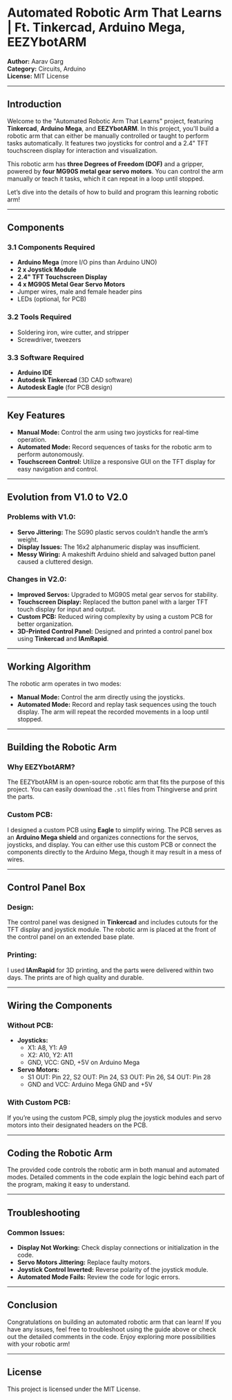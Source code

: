 # Automated Robotic Arm That Learns | Ft. Tinkercad, Arduino Mega, EEZYbotARM

**Author:** Aarav Garg  
**Category:** Circuits, Arduino  
**License:** MIT License

---

## Introduction

Welcome to the "Automated Robotic Arm That Learns" project, featuring **Tinkercad**, **Arduino Mega**, and **EEZYbotARM**. In this project, you'll build a robotic arm that can either be manually controlled or taught to perform tasks automatically. It features two joysticks for control and a 2.4" TFT touchscreen display for interaction and visualization.

This robotic arm has **three Degrees of Freedom (DOF)** and a gripper, powered by **four MG90S metal gear servo motors**. You can control the arm manually or teach it tasks, which it can repeat in a loop until stopped.

Let’s dive into the details of how to build and program this learning robotic arm!

---

## Components

### 3.1 Components Required
- **Arduino Mega** (more I/O pins than Arduino UNO)
- **2 x Joystick Module**
- **2.4" TFT Touchscreen Display**
- **4 x MG90S Metal Gear Servo Motors**
- Jumper wires, male and female header pins
- LEDs (optional, for PCB)

### 3.2 Tools Required
- Soldering iron, wire cutter, and stripper
- Screwdriver, tweezers

### 3.3 Software Required
- **Arduino IDE**
- **Autodesk Tinkercad** (3D CAD software)
- **Autodesk Eagle** (for PCB design)

---

## Key Features

- **Manual Mode:** Control the arm using two joysticks for real-time operation.
- **Automated Mode:** Record sequences of tasks for the robotic arm to perform autonomously.
- **Touchscreen Control:** Utilize a responsive GUI on the TFT display for easy navigation and control.

---

## Evolution from V1.0 to V2.0

### Problems with V1.0:
- **Servo Jittering:** The SG90 plastic servos couldn’t handle the arm’s weight.
- **Display Issues:** The 16x2 alphanumeric display was insufficient.
- **Messy Wiring:** A makeshift Arduino shield and salvaged button panel caused a cluttered design.

### Changes in V2.0:
- **Improved Servos:** Upgraded to MG90S metal gear servos for stability.
- **Touchscreen Display:** Replaced the button panel with a larger TFT touch display for input and output.
- **Custom PCB:** Reduced wiring complexity by using a custom PCB for better organization.
- **3D-Printed Control Panel:** Designed and printed a control panel box using **Tinkercad** and **IAmRapid**.

---

## Working Algorithm

The robotic arm operates in two modes:
- **Manual Mode:** Control the arm directly using the joysticks.
- **Automated Mode:** Record and replay task sequences using the touch display. The arm will repeat the recorded movements in a loop until stopped.

---

## Building the Robotic Arm

### Why EEZYbotARM?
The EEZYbotARM is an open-source robotic arm that fits the purpose of this project. You can easily download the `.stl` files from Thingiverse and print the parts.

### Custom PCB:
I designed a custom PCB using **Eagle** to simplify wiring. The PCB serves as an **Arduino Mega shield** and organizes connections for the servos, joysticks, and display. You can either use this custom PCB or connect the components directly to the Arduino Mega, though it may result in a mess of wires.

---

## Control Panel Box

### Design:
The control panel was designed in **Tinkercad** and includes cutouts for the TFT display and joystick module. The robotic arm is placed at the front of the control panel on an extended base plate.

### Printing:
I used **IAmRapid** for 3D printing, and the parts were delivered within two days. The prints are of high quality and durable.

---

## Wiring the Components

### Without PCB:
- **Joysticks:**
  - X1: A8, Y1: A9
  - X2: A10, Y2: A11
  - GND, VCC: GND, +5V on Arduino Mega
- **Servo Motors:**
  - S1 OUT: Pin 22, S2 OUT: Pin 24, S3 OUT: Pin 26, S4 OUT: Pin 28
  - GND and VCC: Arduino Mega GND and +5V

### With Custom PCB:
If you’re using the custom PCB, simply plug the joystick modules and servo motors into their designated headers on the PCB.

---

## Coding the Robotic Arm

The provided code controls the robotic arm in both manual and automated modes. Detailed comments in the code explain the logic behind each part of the program, making it easy to understand.

---

## Troubleshooting

### Common Issues:
- **Display Not Working:** Check display connections or initialization in the code.
- **Servo Motors Jittering:** Replace faulty motors.
- **Joystick Control Inverted:** Reverse polarity of the joystick module.
- **Automated Mode Fails:** Review the code for logic errors.

---

## Conclusion

Congratulations on building an automated robotic arm that can learn! If you have any issues, feel free to troubleshoot using the guide above or check out the detailed comments in the code. Enjoy exploring more possibilities with your robotic arm!

---

## License

This project is licensed under the MIT License.
